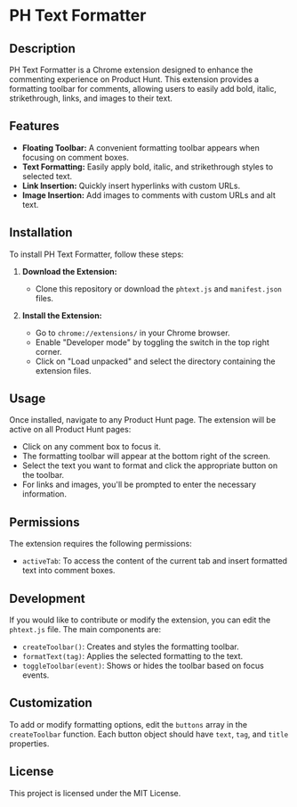 # PH Text Formatter

## Description
PH Text Formatter is a Chrome extension designed to enhance the commenting experience on Product Hunt. This extension provides a formatting toolbar for comments, allowing users to easily add bold, italic, strikethrough, links, and images to their text.

## Features
- **Floating Toolbar:** A convenient formatting toolbar appears when focusing on comment boxes.
- **Text Formatting:** Easily apply bold, italic, and strikethrough styles to selected text.
- **Link Insertion:** Quickly insert hyperlinks with custom URLs.
- **Image Insertion:** Add images to comments with custom URLs and alt text.

## Installation
To install PH Text Formatter, follow these steps:

1. **Download the Extension:**
   - Clone this repository or download the `phtext.js` and `manifest.json` files.

2. **Install the Extension:**
   - Go to `chrome://extensions/` in your Chrome browser.
   - Enable "Developer mode" by toggling the switch in the top right corner.
   - Click on "Load unpacked" and select the directory containing the extension files.

## Usage
Once installed, navigate to any Product Hunt page. The extension will be active on all Product Hunt pages:
- Click on any comment box to focus it.
- The formatting toolbar will appear at the bottom right of the screen.
- Select the text you want to format and click the appropriate button on the toolbar.
- For links and images, you'll be prompted to enter the necessary information.

## Permissions
The extension requires the following permissions:
- `activeTab`: To access the content of the current tab and insert formatted text into comment boxes.

## Development
If you would like to contribute or modify the extension, you can edit the `phtext.js` file. The main components are:

- `createToolbar()`: Creates and styles the formatting toolbar.
- `formatText(tag)`: Applies the selected formatting to the text.
- `toggleToolbar(event)`: Shows or hides the toolbar based on focus events.

## Customization
To add or modify formatting options, edit the `buttons` array in the `createToolbar` function. Each button object should have `text`, `tag`, and `title` properties.

## License
This project is licensed under the MIT License.
